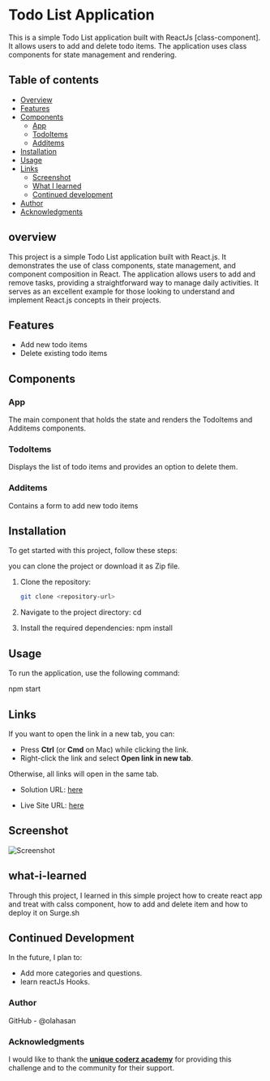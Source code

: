 # Todo List Application

This is a simple Todo List application built with ReactJs [class-component]. It allows users to add and delete todo items. The application uses class components for state management and rendering.

## Table of contents

- [Overview](#overview)
- [Features](#Features)
- [Components](#Components)
  - [App](#App)
  - [TodoItems](#TodoItems)
  - [Additems](#Additems)
- [Installation](#Installation)
- [Usage](#Usage)
- [Links](#Links)
  - [Screenshot](#Screenshot)
  - [What I learned](#what-i-learned)
  - [Continued development](#continued-development)
- [Author](#author)
- [Acknowledgments](#Acknowledgments)


## overview
This project is a simple Todo List application built with React.js. It demonstrates the use of class components, state management, and component composition in React. The application allows users to add and remove tasks, providing a straightforward way to manage daily activities. It serves as an excellent example for those looking to understand and implement React.js concepts in their projects.

## Features
- Add new todo items
- Delete existing todo items


## Components

### App

The main component that holds the state and renders the TodoItems and Additems components.

### TodoItems

Displays the list of todo items and provides an option to delete them.

### Additems

Contains a form to add new todo items


## Installation
To get started with this project, follow these steps:

you can clone the project or download it as Zip file.
1. Clone the repository:
   ```bash
   git clone <repository-url>

2. Navigate to the project directory:
   cd <project-directory>

3. Install the required dependencies:
   npm install   


## Usage
To run the application, use the following command:

npm start


## Links

If you want to open the link in a new tab, you can:

- Press **Ctrl** (or **Cmd** on Mac) while clicking the link.
- Right-click the link and select **Open link in new tab**.

Otherwise, all links will open in the same tab.


- Solution URL: [here](https://github.com/olahasan/quiz-application)

- Live Site URL: [here](https://olahasan.github.io/quiz-application/)

 ## Screenshot
 
![Screenshot](./images/screenshot.png)



## what-i-learned
Through this project, I learned in this simple project how to create react app and treat with calss component,
how to add and delete item and how to deploy it on Surge.sh

## Continued Development
In the future, I plan to:
- Add more categories and questions.
- learn reactJs Hooks.

### Author

GitHub - @olahasan

### Acknowledgments

I would like to thank the **[unique coderz academy](https://www.youtube.com/@UniqueCoderzAcademy)** for providing this challenge and to the community for their support.


